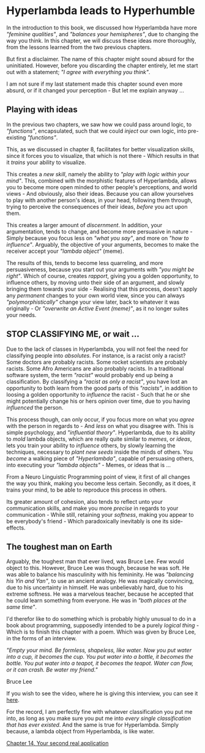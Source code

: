 # Hyperlambda leads to Hyperhumble

In the introduction to this book, we discussed how Hyperlambda have more *"feminine qualities"*, and *"balances your hemispheres"*, due to changing the way you think. In this chapter, we will discuss these ideas more thoroughly, from the lessons learned from the two previous chapters.

But first a disclaimer. The name of this chapter might sound absurd for the uninitiated. However, before you discarding the chapter entirely, let me start out with a statement; *"I agree with everything you think"*.

I am not sure if my last statement made this chapter sound even more absurd, or if it changed your perception - But let me explain anyway ...

## Playing with ideas

In the previous two chapters, we saw how we could pass around logic, to *"functions"*, encapsulated, such that we could *inject* our own logic, into pre-existing *"functions"*.

This, as we discussed in chapter 8, facilitates for better visualization skills, since it forces you to visualize, that which is not there - Which results in that it *trains* your ability to visualize.

This creates a *new skill*, namely the ability to *"play with logic within your mind"*. This, combined with the morphistic features of Hyperlambda, allows you to become more open minded to other people's perceptions, and world views - And obviously, also their ideas. Because you can allow yourselves to play with another person's ideas, in your head, following them through, trying to perceive the consequences of their ideas, *before* you act upon them.

This creates a larger amount of *discernment*. In addition, your argumentation, tends to change, and become more persuasive in nature - Simply because you focus less on *"what you say"*, and more on *"how to influence"*. Arguably, the objective of your arguments, becomes to make the receiver accept your *"lambda object"* (meme).

The results of this, tends to become less quarreling, and more persuasiveness, because you start out your arguments with *"you might be right"*. Which of course, creates *rapport*, giving you a golden opportunity, to influence others, by moving unto their side of an argument, and slowly bringing them towards your side - Realising that this process, doesn't apply any *permanent* changes to your own world view, since you can always *"polymorphistically"* change your view later, back to whatever it was originally - Or *"overwrite an Active Event (meme)"*, as it no longer suites your needs.

## STOP CLASSIFYING ME, or wait ...

Due to the lack of classes in Hyperlambda, you will not feel the need for classifying people into *absolutes*. For instance, is a racist only a racist? Some doctors are probably racists. Some rocket scientists are probably racists. Some Afro Americans are also probably racists. In a traditional software system, the term *"racist"* would probably end up being a classification. By classifying a *"racist as only a racist"*, you have lost an opportunity to both learn from the good parts of this *"racists"*, in addition to loosing a golden opportunity to *influence* the racist - Such that he or she might potentially change his or hers opinion over time, due to you having *influenced* the person.

This process though, can only occur, if you focus more on what you *agree* with the person in regards to - And *less* on what you disagree with. This is simple psychology, and *"influential theory"*. Hyperlambda, due to its ability to *mold* lambda objects, which are really quite similar to *memes*, or *ideas*, lets you train your ability to *influence* others, by slowly learning the techniques, necessary to *plant new seeds* inside the minds of others. You *become* a walking piece of *"Hyperlambda"*, capable of persuasing others, into executing your *"lambda objects"* - Memes, or ideas that is ...

From a Neuro Linguistic Programming point of view, it first of all changes the way you think, making you become less certain. Secondly, as it does, it trains your mind, to be able to reproduce this process in others.

Its greater amount of cohesion, also tends to reflect unto your communication skills, and make you more *precise* in regards to your communication - While still, retaining your *softness*, making you appear to be everybody's friend - Which paradoxically inevitably is one its side-effects.

## The toughest man on Earth

Arguably, the toughest man that ever lived, was Bruce Lee. Few would object to this. However, Bruce Lee was though, because he was soft. He was able to balance his masculinity with his femininity. He was *"balancing his Yin and Yan"*, to use an ancient analogy. He was magically convincing, due to his uncertainty in himself. He was unbelievably hard, due to his extreme softness. He was a marvelous teacher, because he accepted that he could learn something from everyone. He was in *"both places at the same time"*.

I'd therefor like to do something which is probably highly unusual to do in a book about programming, supposedly intended to be a purely *logical thing* - Which is to finish this chapter with a poem. Which was given by Bruce Lee, in the forms of an interview.

*"Empty your mind. Be formless, shapeless, like water. Now you put water into a cup, it becomes the cup. You put water into a bottle, it becomes the bottle. You put water into a teapot, it becomes the teapot. Water can flow, or it can crash. Be water my friend."*

Bruce Lee

If you wish to see the video, where he is giving this interview, you can see it [here](https://www.youtube.com/watch?v=cJMwBwFj5nQ).

For the record, I am perfectly fine with whatever classification you put me into, as long as you make sure you put me into *every single classification that has ever existed*. And the same is true for Hyperlambda. Simply because, a lambda object from Hyperlambda, is like water.

[Chapter 14, Your second real application](chapter-14.md)
